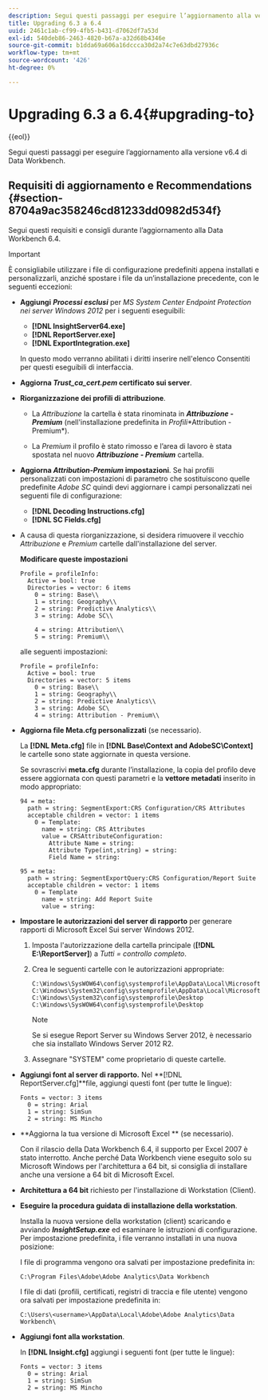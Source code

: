 ```yaml
---
description: Segui questi passaggi per eseguire l’aggiornamento alla versione v6.4 di Data Workbench.
title: Upgrading 6.3 a 6.4
uuid: 2461c1ab-cf99-4fb5-b431-d7062df7a53d
exl-id: 540deb86-2463-4820-b67a-a32d68b4346e
source-git-commit: b1dda69a606a16dccca30d2a74c7e63dbd27936c
workflow-type: tm+mt
source-wordcount: '426'
ht-degree: 0%

---
```


# Upgrading 6.3 a 6.4{#upgrading-to}

{{eol}}

Segui questi passaggi per eseguire l’aggiornamento alla versione v6.4 di Data Workbench.

## Requisiti di aggiornamento e Recommendations {#section-8704a9ac358246cd81233dd0982d534f}

Segui questi requisiti e consigli durante l’aggiornamento alla Data Workbench 6.4.

>[!IMPORTANT]
>
>È consigliabile utilizzare i file di configurazione predefiniti appena installati e personalizzarli, anziché spostare i file da un’installazione precedente, con le seguenti eccezioni:

* **Aggiungi** ***Processi esclusi*** per *MS System Center Endpoint Protection nei server Windows 2012* per i seguenti eseguibili:

   * **[!DNL InsightServer64.exe]**
   * **[!DNL ReportServer.exe]**
   * **[!DNL ExportIntegration.exe]**

   In questo modo verranno abilitati i diritti inserire nell&#39;elenco Consentiti per questi eseguibili di interfaccia.

* **Aggiorna *Trust_ca_cert.pem* certificato sui server**.
* **Riorganizzazione dei profili di attribuzione**.

   * La *Attribuzione* la cartella è stata rinominata in ***Attribuzione - Premium*** (nell&#39;installazione predefinita in *Profili*\*Attribution - Premium*).

   * La *Premium* il profilo è stato rimosso e l’area di lavoro è stata spostata nel nuovo ***Attribuzione - Premium*** cartella.

* **Aggiorna *Attribution-Premium* impostazioni**. Se hai profili personalizzati con impostazioni di parametro che sostituiscono quelle predefinite *Adobe SC* quindi devi aggiornare i campi personalizzati nei seguenti file di configurazione:

   * **[!DNL Decoding Instructions.cfg]**
   * **[!DNL SC Fields.cfg]**

* A causa di questa riorganizzazione, si desidera rimuovere il vecchio *Attribuzione* e *Premium* cartelle dall&#39;installazione del server.

   **Modificare queste impostazioni**

   ```
   Profile = profileInfo:  
     Active = bool: true 
     Directories = vector: 6 items 
       0 = string: Base\\ 
       1 = string: Geography\\ 
       2 = string: Predictive Analytics\\ 
       3 = string: Adobe SC\\ 
   
       4 = string: Attribution\\ 
       5 = string: Premium\\
   ```

   alle seguenti impostazioni:

   ```
   Profile = profileInfo:  
     Active = bool: true 
     Directories = vector: 5 items 
       0 = string: Base\\ 
       1 = string: Geography\\ 
       2 = string: Predictive Analytics\\ 
       3 = string: Adobe SC\
       4 = string: Attribution - Premium\\
   ```

* **Aggiorna file Meta.cfg personalizzati** (se necessario).

   La **[!DNL Meta.cfg]** file in **[!DNL Base\Context and AdobeSC\Context]** le cartelle sono state aggiornate in questa versione.

   Se sovrascrivi **meta.cfg** durante l’installazione, la copia del profilo deve essere aggiornata con questi parametri e la **vettore metadati** inserito in modo appropriato:

   ```
   94 = meta: 
     path = string: SegmentExport:CRS Configuration/CRS Attributes 
     acceptable children = vector: 1 items 
       0 = Template: 
         name = string: CRS Attributes 
         value = CRSAttributeConfiguration: 
           Attribute Name = string: 
           Attribute Type(int,string) = string: 
           Field Name = string: 
   
   95 = meta: 
     path = string: SegmentExportQuery:CRS Configuration/Report Suite 
     acceptable children = vector: 1 items 
       0 = Template 
         name = string: Add Report Suite 
         value = string:
   ```

* **Impostare le autorizzazioni del server di rapporto** per generare rapporti di Microsoft Excel Sui server Windows 2012.

   1. Imposta l&#39;autorizzazione della cartella principale (**[!DNL E:\ReportServer\]**) a *Tutti = controllo completo*.

   1. Crea le seguenti cartelle con le autorizzazioni appropriate:

      ```
      C:\Windows\SysWOW64\config\systemprofile\AppData\Local\Microsoft\Windows\INetCac‌he 
      C:\Windows\System32\config\systemprofile\AppData\Local\Microsoft\Windows\INetCac‌he 
      C:\Windows\System32\config\systemprofile\Desktop 
      C:\Windows\SysWOW64\config\systemprofile\Desktop
      ```

      >[!NOTE]
      >
      >Se si esegue Report Server su Windows Server 2012, è necessario che sia installato Windows Server 2012 R2.

   1. Assegnare &quot;SYSTEM&quot; come proprietario di queste cartelle.

* **Aggiungi font al server di rapporto.** Nel **[!DNL ReportServer.cfg]**file, aggiungi questi font (per tutte le lingue):

   ```
   Fonts = vector: 3 items 
     0 = string: Arial 
     1 = string: SimSun 
     2 = string: MS Mincho
   ```

* **Aggiorna la tua versione di Microsoft Excel ** (se necessario).

   Con il rilascio della Data Workbench 6.4, il supporto per Excel 2007 è stato interrotto. Anche perché Data Workbench viene eseguito solo su Microsoft Windows per l&#39;architettura a 64 bit, si consiglia di installare anche una versione a 64 bit di Microsoft Excel.

* **Architettura a 64 bit** richiesto per l&#39;installazione di Workstation (Client).
* **Eseguire la procedura guidata di installazione della workstation**.

   Installa la nuova versione della workstation (client) scaricando e avviando ***InsightSetup.exe*** ed esaminare le istruzioni di configurazione. Per impostazione predefinita, i file verranno installati in una nuova posizione:

   I file di programma vengono ora salvati per impostazione predefinita in:

   ```
   C:\Program Files\Adobe\Adobe Analytics\Data Workbench
   ```

   I file di dati (profili, certificati, registri di traccia e file utente) vengono ora salvati per impostazione predefinita in:

   ```
   C:\Users\<username>\AppData\Local\Adobe\Adobe Analytics\Data Workbench\
   ```

* **Aggiungi font alla workstation**.

   In **[!DNL Insight.cfg]** aggiungi i seguenti font (per tutte le lingue):

   ```
   Fonts = vector: 3 items 
     0 = string: Arial 
     1 = string: SimSun 
     2 = string: MS Mincho
   ```
